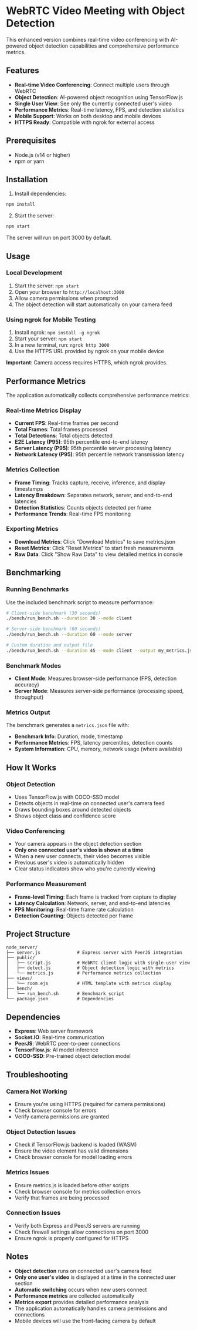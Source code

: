 # WebRTC Video Meeting with Object Detection

This enhanced version combines real-time video conferencing with AI-powered object detection capabilities and comprehensive performance metrics.

## Features

- **Real-time Video Conferencing**: Connect multiple users through WebRTC
- **Object Detection**: AI-powered object recognition using TensorFlow.js
- **Single User View**: See only the currently connected user's video
- **Performance Metrics**: Real-time latency, FPS, and detection statistics
- **Mobile Support**: Works on both desktop and mobile devices
- **HTTPS Ready**: Compatible with ngrok for external access

## Prerequisites

- Node.js (v14 or higher)
- npm or yarn

## Installation

1. Install dependencies:
```bash
npm install
```

2. Start the server:
```bash
npm start
```

The server will run on port 3000 by default.

## Usage

### Local Development
1. Start the server: `npm start`
2. Open your browser to `http://localhost:3000`
3. Allow camera permissions when prompted
4. The object detection will start automatically on your camera feed

### Using ngrok for Mobile Testing
1. Install ngrok: `npm install -g ngrok`
2. Start your server: `npm start`
3. In a new terminal, run: `ngrok http 3000`
4. Use the HTTPS URL provided by ngrok on your mobile device

**Important**: Camera access requires HTTPS, which ngrok provides.

## Performance Metrics

The application automatically collects comprehensive performance metrics:

### Real-time Metrics Display
- **Current FPS**: Real-time frames per second
- **Total Frames**: Total frames processed
- **Total Detections**: Total objects detected
- **E2E Latency (P95)**: 95th percentile end-to-end latency
- **Server Latency (P95)**: 95th percentile server processing latency
- **Network Latency (P95)**: 95th percentile network transmission latency

### Metrics Collection
- **Frame Timing**: Tracks capture, receive, inference, and display timestamps
- **Latency Breakdown**: Separates network, server, and end-to-end latencies
- **Detection Statistics**: Counts objects detected per frame
- **Performance Trends**: Real-time FPS monitoring

### Exporting Metrics
- **Download Metrics**: Click "Download Metrics" to save metrics.json
- **Reset Metrics**: Click "Reset Metrics" to start fresh measurements
- **Raw Data**: Click "Show Raw Data" to view detailed metrics in console

## Benchmarking

### Running Benchmarks
Use the included benchmark script to measure performance:

```bash
# Client-side benchmark (30 seconds)
./bench/run_bench.sh --duration 30 --mode client

# Server-side benchmark (60 seconds)
./bench/run_bench.sh --duration 60 --mode server

# Custom duration and output file
./bench/run_bench.sh --duration 45 --mode client --output my_metrics.json
```

### Benchmark Modes
- **Client Mode**: Measures browser-side performance (FPS, detection accuracy)
- **Server Mode**: Measures server-side performance (processing speed, throughput)

### Metrics Output
The benchmark generates a `metrics.json` file with:
- **Benchmark Info**: Duration, mode, timestamp
- **Performance Metrics**: FPS, latency percentiles, detection counts
- **System Information**: CPU, memory, network usage (where available)

## How It Works

### Object Detection
- Uses TensorFlow.js with COCO-SSD model
- Detects objects in real-time on connected user's camera feed
- Draws bounding boxes around detected objects
- Shows object class and confidence score

### Video Conferencing
- Your camera appears in the object detection section
- **Only one connected user's video is shown at a time**
- When a new user connects, their video becomes visible
- Previous user's video is automatically hidden
- Clear status indicators show who you're currently viewing

### Performance Measurement
- **Frame-level Timing**: Each frame is tracked from capture to display
- **Latency Calculation**: Network, server, and end-to-end latencies
- **FPS Monitoring**: Real-time frame rate calculation
- **Detection Counting**: Objects detected per frame

## Project Structure

```
node_server/
├── server.js              # Express server with PeerJS integration
├── public/
│   ├── script.js          # WebRTC client logic with single-user view
│   ├── detect.js          # Object detection logic with metrics
│   └── metrics.js         # Performance metrics collection
├── views/
│   └── room.ejs           # HTML template with metrics display
├── bench/
│   └── run_bench.sh       # Benchmark script
└── package.json           # Dependencies
```

## Dependencies

- **Express**: Web server framework
- **Socket.IO**: Real-time communication
- **PeerJS**: WebRTC peer-to-peer connections
- **TensorFlow.js**: AI model inference
- **COCO-SSD**: Pre-trained object detection model

## Troubleshooting

### Camera Not Working
- Ensure you're using HTTPS (required for camera permissions)
- Check browser console for errors
- Verify camera permissions are granted

### Object Detection Issues
- Check if TensorFlow.js backend is loaded (WASM)
- Ensure the video element has valid dimensions
- Check browser console for model loading errors

### Metrics Issues
- Ensure metrics.js is loaded before other scripts
- Check browser console for metrics collection errors
- Verify that frames are being processed

### Connection Issues
- Verify both Express and PeerJS servers are running
- Check firewall settings allow connections on port 3000
- Ensure ngrok is properly configured for HTTPS

## Notes

- **Object detection** runs on connected user's camera feed
- **Only one user's video** is displayed at a time in the connected user section
- **Automatic switching** occurs when new users connect
- **Performance metrics** are collected automatically
- **Metrics export** provides detailed performance analysis
- The application automatically handles camera permissions and connections
- Mobile devices will use the front-facing camera by default 